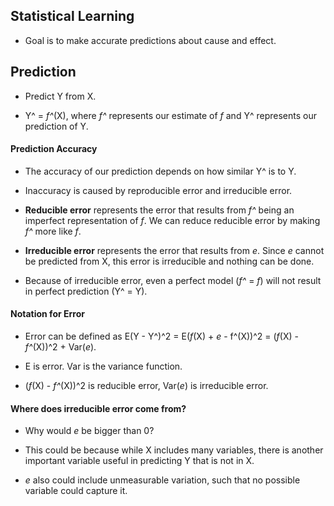 ## Statistical Learning

* Goal is to make accurate predictions about cause and effect.


## Prediction

* Predict Y from X.

* Y^ = *f^*(X), where *f^* represents our estimate of *f* and Y^ represents our prediction of Y.


#### Prediction Accuracy

* The accuracy of our prediction depends on how similar Y^ is to Y.

* Inaccuracy is caused by reproducible error and irreducible error.

* **Reducible error** represents the error that results from *f^* being an imperfect representation of *f*.  We can reduce reducible error by making *f^* more like *f*.

* **Irreducible error** represents the error that results from *e*.  Since *e* cannot be predicted from X, this error is irreducible and nothing can be done.

* Because of irreducible error, even a perfect model (*f^* = *f*) will not result in perfect prediction (Y^ = Y).


#### Notation for Error

* Error can be defined as E(Y - Y^)^2 = E(*f*(X) + *e* - f^(X))^2 = (*f*(X) - *f^*(X))^2 + Var(*e*).

* E is error. Var is the variance function.

* (*f*(X) - *f^*(X))^2 is reducible error, Var(*e*) is irreducible error.


#### Where does irreducible error come from?

* Why would *e* be bigger than 0?

* This could be because while X includes many variables, there is another important variable useful in predicting Y that is not in X.

* *e* also could include unmeasurable variation, such that no possible variable could capture it.
